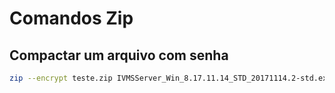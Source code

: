 # Comandos Zip

## Compactar um arquivo com senha

```sh
zip --encrypt teste.zip IVMSServer_Win_8.17.11.14_STD_20171114.2-std.exe
```
